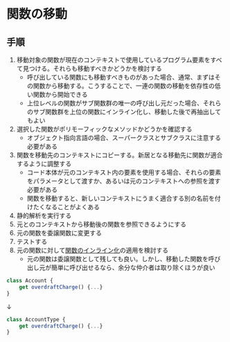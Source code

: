 # 関数の移動

## 手順
1. 移動対象の関数が現在のコンテキストで使用しているプログラム要素をすべて見つける。それらも移動すべきかどうかを検討する
   - 呼び出している関数にも移動すべきものがあった場合、通常、まずはその関数から移動する。こうすることで、一連の関数の移動を依存性の低い関数から開始できる
   - 上位レベルの関数がサブ関数群の唯一の呼び出し元だった場合、それらのサブ関数群を上位の関数にインライン化し、移動した後で再抽出してもよい
2. 選択した関数がポリモーフィックなメソッドかどうかを確認する
   - オブジェクト指向言語の場合、スーパークラスとサブクラスに注意する必要がある
3. 関数を移動先のコンテキストにコピーする。新居となる移動先に関数が適合するように調整する
   - コード本体が元のコンテキスト内の要素を使用する場合、それらの要素をパラメータとして渡すか、あるいは元のコンテキストへの参照を渡す必要がある
   - 関数を移動すると、新しいコンテキストにうまく適合する別の名前を付けたくなることがよくある
4. 静的解析を実行する
5. 元とのコンテキストから移動後の関数を参照できるようにする
6. 元の関数を委譲関数に変更する
7. テストする
8. 元の関数に対して[関数のインライン化](関数のインライン化.md)の適用を検討する
   - 元の関数は委譲関数として残しても良い。しかし、移動した関数を呼び出し元が簡単に呼び出せるなら、余分な仲介者は取り除くほうが良い

```js
class Account {
	get overdraftCharge() {...}
}
```
↓
```js
class AccountType {
	get overdraftCharge() {...}
}
```